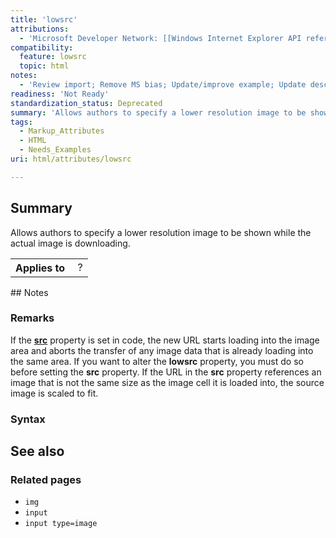 ```yaml
---
title: 'lowsrc'
attributions:
  - 'Microsoft Developer Network: [[Windows Internet Explorer API reference](http://msdn.microsoft.com/en-us/library/ie/hh828809%28v=vs.85%29.aspx) Article]'
compatibility:
  feature: lowsrc
  topic: html
notes:
  - 'Review import; Remove MS bias; Update/improve example; Update descriptions; Fix lists & compatibility info'
readiness: 'Not Ready'
standardization_status: Deprecated
summary: 'Allows authors to specify a lower resolution image to be shown while the actual image is downloading.'
tags:
  - Markup_Attributes
  - HTML
  - Needs_Examples
uri: html/attributes/lowsrc

---
```

## Summary

Allows authors to specify a lower resolution image to be shown while the actual image is downloading.

<table class="wikitable">
<tr>
<th>
Applies to

</th>
<td>
 ?

</td>
</tr>
</table>
## Notes

### Remarks

If the [**src**](/html/attributes/src) property is set in code, the new URL starts loading into the image area and aborts the transfer of any image data that is already loading into the same area. If you want to alter the **lowsrc** property, you must do so before setting the **src** property. If the URL in the **src** property references an image that is not the same size as the image cell it is loaded into, the source image is scaled to fit.

### Syntax

## See also

### Related pages

-   `img`
-   `input`
-   `input type=image`
